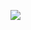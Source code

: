 ![](https://encrypted-tbn0.gstatic.com/images?q=tbn%3AANd9GcTIk0iGpJrAmjTpmPT7fWrsMLk-jkeHvwYycg&usqp=CAU)
